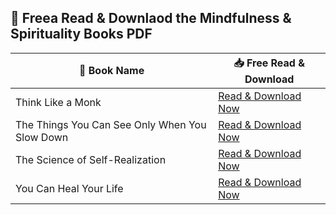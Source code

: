 ## 🧘 Freea Read & Downlaod the Mindfulness & Spirituality Books PDF
| 📖 Book Name | 📥 Free Read & Download |
|-------------|------------------------|
| Think Like a Monk | [Read & Download Now](https://lit2talks.com/think-like-a-monk-182) |
| The Things You Can See Only When You Slow Down | [Read & Download Now](https://lit2talks.com/the-things-you-can-see-only-when-you-slow-down-how-to-be-calm-and-mindful-in-a-fast-paced-world-178) |
| The Science of Self-Realization | [Read & Download Now](https://lit2talks.com/the-science-of-self-realization-170) |
| You Can Heal Your Life | [Read & Download Now](https://lit2talks.com/you-can-heal-your-life-174) |
